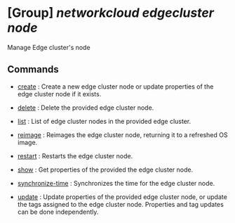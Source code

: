 # [Group] _networkcloud edgecluster node_

Manage Edge cluster's node

## Commands

- [create](/Commands/networkcloud/edgecluster/node/_create.md)
: Create a new edge cluster node or update properties of the edge cluster node if it exists.

- [delete](/Commands/networkcloud/edgecluster/node/_delete.md)
: Delete the provided edge cluster node.

- [list](/Commands/networkcloud/edgecluster/node/_list.md)
: List of edge cluster nodes in the provided edge cluster.

- [reimage](/Commands/networkcloud/edgecluster/node/_reimage.md)
: Reimages the edge cluster node, returning it to a refreshed OS image.

- [restart](/Commands/networkcloud/edgecluster/node/_restart.md)
: Restarts the edge cluster node.

- [show](/Commands/networkcloud/edgecluster/node/_show.md)
: Get properties of the provided the edge cluster node.

- [synchronize-time](/Commands/networkcloud/edgecluster/node/_synchronize-time.md)
: Synchronizes the time for the edge cluster node.

- [update](/Commands/networkcloud/edgecluster/node/_update.md)
: Update properties of the provided edge cluster node, or update the tags assigned to the edge cluster node. Properties and tag updates can be done independently.

